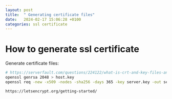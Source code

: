 ```yaml
---
layout: post
title:  " Generating certificate files"
date:   2024-02-17 15:06:28 +0100
categories: ssl certificate
---
```


# How to generate ssl certificate

Generate certificate files:

```bash
# https://serverfault.com/questions/224122/what-is-crt-and-key-files-and-how-to-generate-them
openssl genrsa 2048 > host.key
openssl req -new -x509 -nodes -sha256 -days 365 -key server.key -out server.cert
```

`https://letsencrypt.org/getting-started/`
